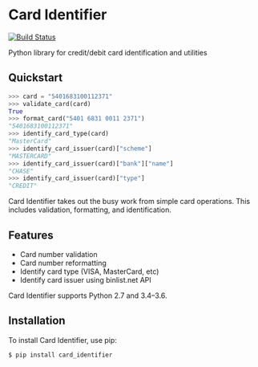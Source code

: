Card Identifier
===============

[![Build Status](https://travis-ci.org/adelq/card_identifier.svg?branch=master)](https://travis-ci.org/adelq/card_identifier)

Python library for credit/debit card identification and utilities


## Quickstart

```python
>>> card = "5401683100112371"
>>> validate_card(card)
True
>>> format_card("5401 6831 0011 2371")
"5401683100112371"
>>> identify_card_type(card)
"MasterCard"
>>> identify_card_issuer(card)["scheme"]
"MASTERCARD"
>>> identify_card_issuer(card)["bank"]["name"]
"CHASE"
>>> identify_card_issuer(card)["type"]
"CREDIT"
```

Card Identifier takes out the busy work from simple card operations. This
includes validation, formatting, and identification.

## Features

* Card number validation
* Card number reformatting
* Identify card type (VISA, MasterCard, etc)
* Identify card issuer using binlist.net API

Card Identifier supports Python 2.7 and 3.4–3.6.

## Installation

To install Card Identifier, use pip:

    $ pip install card_identifier
